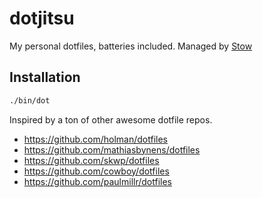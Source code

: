 # dotjitsu

My personal dotfiles, batteries included. Managed by [Stow](http://www.gnu.org/software/stow/)

## Installation

```sh
./bin/dot
```

Inspired by a ton of other awesome dotfile repos.

- <https://github.com/holman/dotfiles>
- <https://github.com/mathiasbynens/dotfiles>
- <https://github.com/skwp/dotfiles>
- <https://github.com/cowboy/dotfiles>
- <https://github.com/paulmillr/dotfiles>
